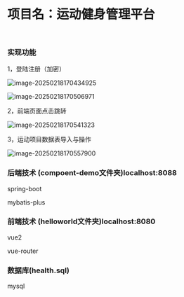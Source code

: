 <h1>项目名：运动健身管理平台
</h1>

```html



```

<h3>实现功能

</h3>

1，登陆注册（加密）

![image-20250218170434925](C:\Users\13164\AppData\Roaming\Typora\typora-user-images\image-20250218170434925.png)

![image-20250218170506971](C:\Users\13164\AppData\Roaming\Typora\typora-user-images\image-20250218170506971.png)

2，前端页面点击跳转

![image-20250218170541323](C:\Users\13164\AppData\Roaming\Typora\typora-user-images\image-20250218170541323.png)

3，运动项目数据表导入与操作

![image-20250218170557900](C:\Users\13164\AppData\Roaming\Typora\typora-user-images\image-20250218170557900.png)

<h3>后端技术
    (compoent-demo文件夹)localhost:8088
</h3>

spring-boot

mybatis-plus

<h3>前端技术
    (helloworld文件夹)localhost:8080
</h3>

vue2

vue-router

<h3>
    数据库(health.sql)
</h3>

mysql

